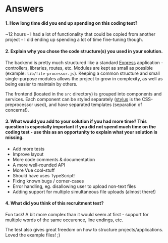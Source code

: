 # Answers

#### 1. How long time did you end up spending on this coding test?
~12 hours - I had a lot of functionality that could be copied from another project - I did ending up spending a lot of time fine-tuning though.

#### 2. Explain why you chose the code structure(s) you used in your solution.
The backend is pretty much structured like a standard [Express] application - controllers, libraries, routes, etc. Modules are kept as small as possible (example: `lib/file-processor.js`). Keeping a common structure and small single-purpose modules allows the project to grow in complexity, as well as being easier to maintain by others.

The frontend (located in the `src` directory) is grouped into components and services. Each component can be styled separately ([stylus] is the CSS-preprocessor used), and have separated templates (separation of concerns!).

#### 3. What would you add to your solution if you had more time? This question is especially important if you did not spend much time on the coding test - use this as an opportunity to explain what your solution is missing.
- Add more tests
- Improve layout
- More code comments & documentation
- A more well-rounded API
- More Vue cool-stuff
- Should have uses TypeScript!
- Fixing known bugs / corner-cases
- Error handling, eg. disallowing user to upload non-text files
- Adding support for multiple simultaneous file uploads (almost there!)

#### 4. What did you think of this recruitment test?
Fun task! A bit more complex than it would seem at first - support for multiple words of the same occurence, line endings, etc.

The test also gives great freedom on how to structure projects/applications. Loved the example files! ;)

<!-- References -->
[vue]: https://vuejs.org/
[webpack]: https://webpack.js.org/
[stylus]: http://stylus-lang.com/
[pug]: https://pugjs.org/
[node]: https://nodejs.org/
[express]: https://expressjs.com/
[express-fileupload]: https://www.npmjs.com/package/express-fileupload
